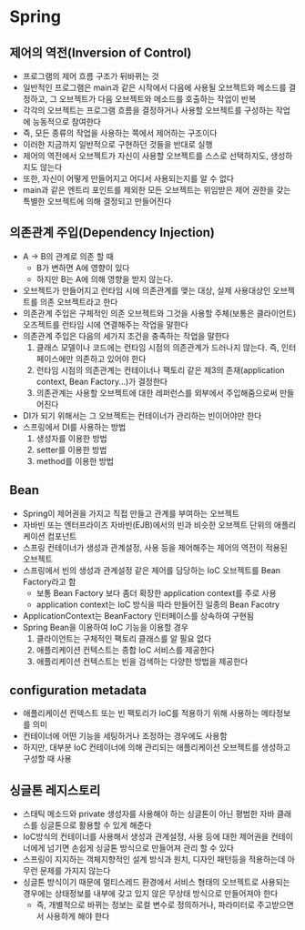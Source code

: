 # Spring

## 제어의 역전(Inversion of Control)

* 프로그램의 제어 흐름 구조가 뒤바뀌는 것
* 일반적인 프로그램은 main과 같은 시작에서 다음에 사용될 오브젝트와 메소드를 결정하고, 그 오브젝트가 다음 오브젝트와 메소드를 호출하는 작업이 반복
* 각각의 오브젝트는 프로그램 흐름을 결정하거나 사용할 오브젝트를 구성하는 작업에 능동적으로 참여한다
* 즉, 모든 종류의 작업을 사용하는 쪽에서 제어하는 구조이다
* 이러한 지금까지 일반적으로 구현하던 것들을 반대로 실행
* 제어의 역전에서 오브젝트가 자신이 사용할 오브젝트를 스스로 선택하지도, 생성하지도 않는다
* 또한, 자신이 어떻게 만들어지고 어디서 사용되는지를 알 수 없다
* main과 같은 엔트리 포인트를 제외한 모든 오브젝트는 위임받은 제어 권한을 갖는 특별한 오브젝트에 의해 결정되고 만들어진다

## 의존관계 주입(Dependency Injection)

* A -> B의 관계로 의존 할 때
    * B가 변하면 A에 영향이 있다
    * 하지만 B는 A에 의해 영향을 받지 않는다.
* 오브젝트가 만들어지고 런타임 시에 의존관계를 맺는 대상, 실제 사용대상인 오브젝트를 의존 오브젝트라고 한다
* 의존관계 주입은 구체적인 의존 오브젝트와 그것을 사용할 주체(보통은 클라이언트) 오즈젝트를 런타임 시에 연결해주는 작업을 말한다
* 의존관계 주입은 다음의 세가지 조건을 충족하는 작업을 말한다
    1. 클래스 모델이나 코드에는 런타임 시점의 의존관계가 드러나지 않는다. 즉, 인터페이스에만 의존하고 있어야 한다
    2. 런타임 시점의 의존관계는 컨테이너나 팩토리 같은 제3의 존재(application context, Bean Factory...)가 결정한다
    3. 의존관계는 사용할 오브젝트에 대한 레퍼런스를 외부에서 주입해줌으로써 만들어진다
* DI가 되기 위해서는 그 오브젝트는 컨테이너가 관리하는 빈이어야만 한다
* 스프링에서 DI를 사용하는 방법
    1. 생성자를 이용한 방법
    2. setter를 이용한 방법
    3. method를 이용한 방법

## Bean

* Spring이 제어권을 가지고 직접 만들고 관계를 부여하는 오브젝트
* 자바빈 또는 엔터프라이즈 자바빈(EJB)에서의 빈과 비슷한 오브젝트 단위의 애플리케이션 컴포넌트
* 스프링 컨테이너가 생성과 관계설정, 사용 등을 제어해주는 제어의 역전이 적용된 오브젝트
* 스프링에서 빈의 생성과 관계설정 같은 제어를 담당하는 IoC 오브젝트를 Bean Factory라고 함
    * 보통 Bean Factory 보다 좀더 확장한 application context를 주로 사용
    * application context는 IoC 방식을 따라 만들어진 일종의 Bean Facotry
* ApplicationContext는 BeanFactory 인터페이스를 상속하여 구현됨
* Spring Bean을 이용하여 IoC 기능을 이용할 경우
    1. 클라이언트는 구체적인 팩토리 클래스를 알 필요 없다
    2. 애플리케이션 컨텍스트는 종합 IoC 서비스를 제공한다
    3. 애플리케이션 컨텍스트는 빈을 검색하는 다양한 방법을 제공한다

## configuration metadata

* 애플리케이션 컨텍스트 또는 빈 팩토리가 IoC를 적용하기 위해 사용하는 메타정보를 의미
* 컨테이너에 어떤 기능을 세팅하거나 조정하는 경우에도 사용함
* 하지만, 대부분 IoC 컨테이너에 의해 관리되는 애플리케이션 오브젝트를 생성하고 구성할 때 사용

## 싱글톤 레지스토리

* 스태틱 메소드와 private 생성자를 사용해야 하는 싱글톤이 아닌 평범한 자바 클래스를 싱글톤으로 활용할 수 있게 해준다
* IoC방식의 컨테이너를 사용해서 생성과 관계설정, 사용 등에 대한 제어권을 컨테이너에게 넘기면 손쉽게 싱글톤 방식으로 만들어져 관리 할 수 있다
* 스프링이 지지하는 객체지향적인 설계 방식과 원치, 디자인 패턴등을 적용하는데 아무런 문제를 가지지 않는다
* 싱글톤 방식이기 때문에 멀티스레드 환경에서 서비스 형태의 오브젝트로 사용되는 경우에는 상태정보를 내부에 갖고 있지 않은 무상태 방식으로 만들어져야 한다
    * 즉, 개별적으로 바뀌는 정보는 로컬 변수로 정의하거나, 파라미터로 주고받으면서 사용하게 해야 한다